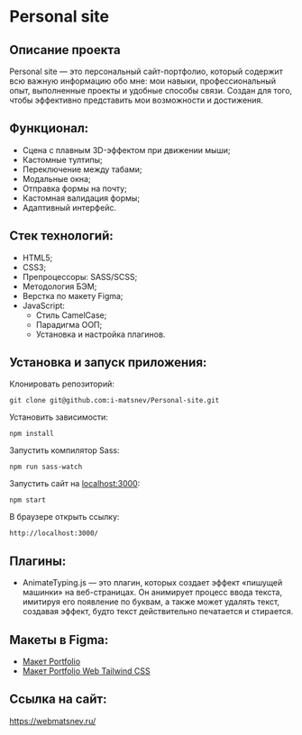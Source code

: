 # Personal site

## Описание проекта

Personal site — это персональный сайт-портфолио, который содержит всю важную информацию обо мне: мои навыки, профессиональный опыт, выполненные проекты и удобные способы связи. Создан для того, чтобы эффективно представить мои возможности и достижения.

## Функционал:

- Сцена с плавным 3D-эффектом при движении мыши;
- Кастомные тултипы;
- Переключение между табами;
- Модальные окна;
- Отправка формы на почту;
- Кастомная валидация формы;
- Адаптивный интерфейс.

## Стек технологий:

- HTML5;
- CSS3;
- Препроцессоры: SASS/SCSS;
- Методология БЭМ;
- Верстка по макету Figma;
- JavaScript:
  - Стиль CamelCase;
  - Парадигма ООП;
  - Установка и настройка плагинов.

## Установка и запуск приложения:

Клонировать репозиторий:

    git clone git@github.com:i-matsnev/Personal-site.git

Установить зависимости:

    npm install

Запустить компилятор Sass:

    npm run sass-watch

Запустить сайт на [localhost:3000](http://localhost:3000/):

    npm start

В браузере открыть ссылку:

    http://localhost:3000/

## Плагины:

- AnimateTyping.js — это плагин, которых создает эффект «пишущей машинки» на веб-страницах. Он анимирует процесс ввода текста, имитируя его появление по буквам, а также может удалять текст, создавая эффект, будто текст действительно печатается и стирается.

## Макеты в Figma:

- [Макет Portfolio](https://www.figma.com/design/3IliX6lF3vgJFsDmYm01x9/Portfolio-Layout?node-id=0-1&p=f&t=JXCpnlWhmpHdy8iF-0)
- [Макет Portfolio Web Tailwind CSS](https://www.figma.com/design/fL9vR6SHEk1YhDonlR78OO/Portfolio-Web-Tailwind-CSS--Community-?node-id=1-49&p=f&t=9a8yjKn1fvqCUmpy-0)

## Ссылка на сайт:

https://webmatsnev.ru/
